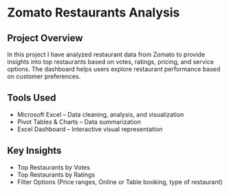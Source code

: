 # Zomato Restaurants Analysis

## Project Overview

In this project I have analyzed restaurant data from Zomato to provide insights into top restaurants based on votes, ratings, pricing, and service options. The dashboard helps users explore restaurant performance based on customer preferences.

## Tools Used

- Microsoft Excel – Data cleaning, analysis, and visualization
- Pivot Tables & Charts – Data summarization
- Excel Dashboard – Interactive visual representation

## Key Insights

- Top Restaurants by Votes
- Top Restaurants by Ratings
- Filter Options (Price ranges, Online or Table booking, type of restaurant)
